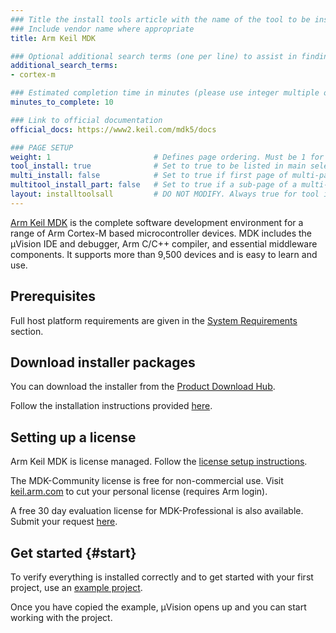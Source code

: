 ```yaml
---
### Title the install tools article with the name of the tool to be installed
### Include vendor name where appropriate
title: Arm Keil MDK

### Optional additional search terms (one per line) to assist in finding the article
additional_search_terms:
- cortex-m

### Estimated completion time in minutes (please use integer multiple of 5)
minutes_to_complete: 10

### Link to official documentation
official_docs: https://www2.keil.com/mdk5/docs

### PAGE SETUP
weight: 1                       # Defines page ordering. Must be 1 for first (or only) page.
tool_install: true              # Set to true to be listed in main selection page, else false
multi_install: false            # Set to true if first page of multi-page article, else false
multitool_install_part: false   # Set to true if a sub-page of a multi-page article, else false
layout: installtoolsall         # DO NOT MODIFY. Always true for tool install articles
---
```

[Arm Keil MDK](https://developer.arm.com/Tools%20and%20Software/Keil%20MDK) is the complete software development environment for a range of Arm Cortex-M based microcontroller devices. MDK includes the µVision IDE and debugger, Arm C/C++ compiler, and essential middleware components. It supports more than 9,500 devices and is easy to learn and use.

## Prerequisites

Full host platform requirements are given in the [System Requirements](https://developer.arm.com/Tools%20and%20Software/Keil%20MDK#Editions) section.

## Download installer packages

You can download the installer from the [Product Download Hub](https://developer.arm.com/downloads/view/MDK000).

Follow the installation instructions provided [here](https://developer.arm.com/documentation/101407/latest/About-uVision/Installation).

## Setting up a license

Arm Keil MDK is license managed. Follow the [license setup instructions](https://developer.arm.com/documentation/101454/latest/License-Management).

The MDK-Community license is free for non-commercial use. Visit [keil.arm.com](https://keil.arm.com/mdk-community) to cut your personal license (requires Arm login).

A free 30 day evaluation license for MDK-Professional is also available. Submit your request [here](https://www.keil.com/MDKEvaluationRequest/).

## Get started {#start}

To verify everything is installed correctly and to get started with your first project, use an [example project](https://developer.arm.com/documentation/101407/latest/Example-Programs).

Once you have copied the example, µVision opens up and you can start working with the project.
